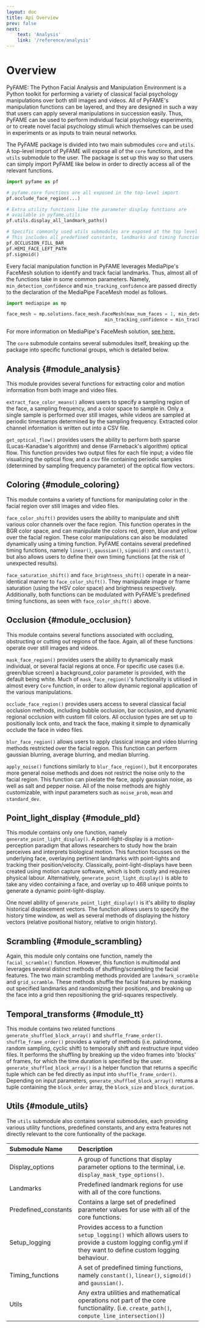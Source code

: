 ```yaml
---
layout: doc
title: Api Overview
prev: false
next: 
    text: 'Analysis'
    link: '/reference/analysis'
---
```


# Overview

PyFAME: The Python Facial Analysis and Manipulation Environment is a Python toolkit for performing a variety of classical facial psychology manipulations over both still images and videos. All of PyFAME's manipulation functions can be layered, and they are designed in such a way that users can apply several manipulations in succession easily. Thus, PyFAME can be used to perform individual facial psychology experiments, or to create novel facial psychology stimuli which themselves can be used in experiments or as inputs to train neural networks.

The PyFAME package is divided into two main submodules `core` and `utils`. A top-level import of PyFAME will expose all of the `core` functions, and the `utils` submodule to the user. The package is set up this way so that users can simply import PyFAME like below in order to directly access all of the relevant functions.
``` python
import pyfame as pf

# pyfame.core functions are all exposed in the top-level import
pf.occlude_face_region(...)

# Extra utility functions like the parameter display functions are 
# available in pyfame.utils
pf.utils.display_all_landmark_paths()

# Specific commonly used utils submodules are exposed at the top level 
# This includes all predefined constants, landmarks and timing functions
pf.OCCLUSION_FILL_BAR
pf.HEMI_FACE_LEFT_PATH
pf.sigmoid()
```

Every facial manipulation function in PyFAME leverages MediaPipe's FaceMesh solution to identify and track facial landmarks. Thus, almost all of the functions take in some common parameters. Namely, `min_detection_confidence` and `min_tracking_confidence` are passed directly to the declaration of the MediaPipe FaceMesh model as follows.

``` python
import mediapipe as mp

face_mesh = mp.solutions.face_mesh.FaceMesh(max_num_faces = 1, min_detection_confidence = min_detection_confidence,
                                    min_tracking_confidence = min_tracking_confidence, static_image_mode = static_image_mode)
```

For more information on MediaPipe's FaceMesh solution, [see here.](https://ai.google.dev/edge/mediapipe/solutions/vision/face_landmarker)

The `core` submodule contains several submodules itself, breaking up the package into specific functional groups, which is detailed below.

## Analysis {#module_analysis}

This module provides several functions for extracting color and motion information from both image and video files.

`extract_face_color_means()` allows users to specify a sampling region of the face, a sampling frequency, and a color space to sample in. Only a single sample is performed over still images, while videos are sampled at periodic timestamps determined by the sampling frequency. Extracted color channel information is written out into a CSV file.

`get_optical_flow()` provides users the ability to perform both sparse (Lucas-Kanadae's algorithm) and dense (Farneback's algorithm) optical flow. This function provides two output files for each file input; a video file visualizing the optical flow, and a csv file containing periodic samples (determined by sampling frequency parameter) of the optical flow vectors.

## Coloring {#module_coloring}

This module contains a variety of functions for manipulating color in the facial region over still images and video files. 

`face_color_shift()` provides users the ability to manipulate and shift various color channels over the face region. This function operates in the BGR color space, and can manipulate the colors red, green, blue and yellow over the facial region. These color manipulations can also be modulated dynamically using a timing function. PyFAME contains several predefined timing functions, namely `linear()`, `gaussian()`, `sigmoid()` and `constant()`, but also allows users to define their own timing functions (at the risk of unexpected results).

`face_saturation_shift()` and `face_brightness_shift()` operate in a near-identical manner to `face_color_shift()`. They manipulate image or frame saturation (using the HSV color space) and brightness respectively. Additionally, both functions can be modulated with PyFAME's predefined timing functions, as seen with `face_color_shift()` above.

## Occlusion {#module_occlusion}

This module contains several functions associated with occluding, obstructing or cutting out regions of the face. Again, all of these functions operate over still images and videos. 

`mask_face_region()` provides users the ability to dynamically mask individual, or several facial regions at once. For specific use cases (i.e. green/blue screen) a background_color parameter is provided, with the default being white. Much of `mask_face_region()`'s functionality is utilised in almost every `Core` function, in order to allow dynamic regional application of the various manipulations. 

`occlude_face_region()` provides users access to several classical facial occlusion methods, including bubble occlusion, bar occlusion, and dynamic regional occlusion with custom fill colors. All occlusion types are set up to positionally lock onto, and track the face, making it simple to dynamically occlude the face in video files. 

`blur_face_region()` allows users to apply classical image and video blurring methods restricted over the facial region. This function can perform gaussian blurring, average blurring, and median blurring. 

`apply_noise()` functions similarly to `blur_face_region()`, but it encorporates more general noise methods and does not restrict the noise only to the facial region. This function can pixelate the face, apply gaussian noise, as well as salt and pepper noise. All of the noise methods are highly customizable, with input parameters such as `noise_prob`, `mean` and `standard_dev`.

## Point_light_display {#module_pld}

This module contains only one function, namely `generate_point_light_display()`. A point-light-display is a motion-perception paradigm that allows researchers to study how the brain perceives and interprets biological motion. This function focusses on the underlying face, overlaying pertinent landmarks with point-lights and tracking their position/velocity. Classically, point-light-displays have been created using motion capture software, which is both costly and requires physical labour. Alternatively, `generate_point_light_display()` is able to take any video containing a face, and overlay up to 468 unique points to generate a dynamic point-light-display.

One novel ability of `generate_point_light_display()` is it's ability to display historical displacement vectors. The function allows users to specify the history time window, as well as several methods of displaying the history vectors (relative positional history, relative to origin history).

## Scrambling {#module_scrambling}

Again, this module only contains one function, namely the `facial_scramble()` function. However, this function is multimodal and leverages several distinct methods of shuffling/scrambling the facial features. The two main scrambling methods provided are `landmark_scramble` and `grid_scramble`. These methods shuffle the facial features by masking out specified landmarks and randomizing their positions, and breaking up the face into a grid then repositioning the grid-squares respectively. 

## Temporal_transforms {#module_tt}

This module contains two related functions `generate_shuffled_block_array()` and `shuffle_frame_order()`. `shuffle_frame_order()` provides a variety of methods (i.e. palindrome, random sampling, cyclic shift) to temporally shift and restructure input video files. It performs the shuffling by breaking up the video frames into 'blocks' of frames, for which the time duration is specified by the user. `generate_shuffled_block_array()` is a helper function that returns a specific tuple which can be fed directly as input into `shuffle_frame_order()`. Depending on input parameters, `generate_shuffled_block_array()` returns a tuple containing the `block_order` array, the `block_size` and `block_duration`.

## Utils {#module_utils}

The `utils` submodule also contains several submodules, each providing various utility functions, predefined constants, and any extra features not directly relevant to the core funtionality of the package.

| Submodule Name | Description |
| :------------- | :---------- |
| Display_options | A group of functions that display parameter options to the terminal, i.e. `display_mask_type_options()`. |
| Landmarks      | Predefined landmark regions for use with all of the core functions. |
| Predefined_constants | Contains a large set of predefined parameter values for use with all of the core functions. |
| Setup_logging  | Provides access to a function `setup_logging()` which allows users to provide a custom logging config.yml if they want to define custom logging behaviour. |
| Timing_functions | A set of predefined timing functions, namely `constant()`, `linear()`, `sigmoid()` and `gaussian()`. |
| Utils     | Any extra utilities and mathematical operations not part of the core functionality. (i.e. `create_path()`, `compute_line_intersection()`) |
